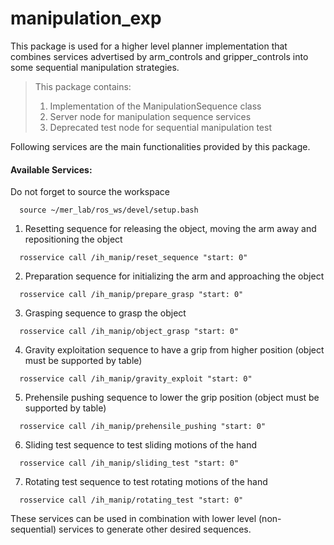 # manipulation_exp
This package is used for a higher level planner implementation that combines services advertised by arm_controls and gripper_controls into some sequential manipulation strategies.
> This package contains:
> 1. Implementation of the ManipulationSequence class
> 2. Server node for manipulation sequence services
> 3. Deprecated test node for sequential manipulation test

Following services are the main functionalities provided by this package.

#### Available Services:

Do not forget to source the workspace
```
  source ~/mer_lab/ros_ws/devel/setup.bash
```
1. Resetting sequence for releasing the object, moving the arm away and repositioning the object
```
  rosservice call /ih_manip/reset_sequence "start: 0"
```
2. Preparation sequence for initializing the arm and approaching the object
```
  rosservice call /ih_manip/prepare_grasp "start: 0"
```
3. Grasping sequence to grasp the object
```
  rosservice call /ih_manip/object_grasp "start: 0"
```
4. Gravity exploitation sequence to have a grip from higher position (object must be supported by table)
```
  rosservice call /ih_manip/gravity_exploit "start: 0"
```
5. Prehensile pushing sequence to lower the grip position (object must be supported by table)
```
  rosservice call /ih_manip/prehensile_pushing "start: 0"
```
6. Sliding test sequence to test sliding motions of the hand
```
  rosservice call /ih_manip/sliding_test "start: 0"
```
7. Rotating test sequence to test rotating motions of the hand
```
  rosservice call /ih_manip/rotating_test "start: 0"
```

These services can be used in combination with lower level (non-sequential) services to generate other desired sequences.

